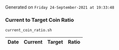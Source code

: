 Generated on `Friday 24-September-2021 at 19:33:48`

### Current to Target Coin Ratio
`current_coin_ratio.sh`

Date|Current|Target|Ratio
---|---|---|---
